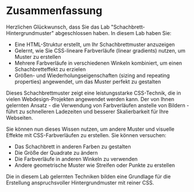 # Zusammenfassung

Herzlichen Glückwunsch, dass Sie das Lab "Schachbrett-Hintergrundmuster" abgeschlossen haben. In diesem Lab haben Sie:

- Eine HTML-Struktur erstellt, um Ihr Schachbrettmuster anzuzeigen
- Gelernt, wie Sie CSS-lineare Farbverläufe (linear gradients) nutzen, um Muster zu erstellen
- Mehrere Farbverläufe in verschiedenen Winkeln kombiniert, um einen Schachbretteffekt zu erzielen
- Größen- und Wiederholungseigenschaften (sizing and repeating properties) angewendet, um das Muster perfekt zu gestalten

Dieses Schachbrettmuster zeigt eine leistungsstarke CSS-Technik, die in vielen Webdesign-Projekten angewendet werden kann. Der von Ihnen gelernten Ansatz - die Verwendung von Farbverläufen anstelle von Bildern - führt zu schnelleren Ladezeiten und besserer Skalierbarkeit für Ihre Webseiten.

Sie können nun dieses Wissen nutzen, um andere Muster und visuelle Effekte mit CSS-Farbverläufen zu erstellen. Sie können versuchen:

- Das Schachbrett in anderen Farben zu gestalten
- Die Größe der Quadrate zu ändern
- Die Farbverläufe in anderen Winkeln zu verwenden
- Andere geometrische Muster wie Streifen oder Punkte zu erstellen

Die in diesem Lab gelernten Techniken bilden eine Grundlage für die Erstellung anspruchsvoller Hintergrundmuster mit reiner CSS.

